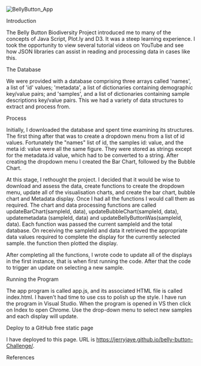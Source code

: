 
![BellyButton_App](https://github.com/JerryJaye/belly-button-Challenge/assets/144417761/852c9421-95cf-4420-a7fb-f1e37e036f9d)

Introduction

The Belly Button Biodiversity Project introduced me to many of the concepts of Java Script, Plot.ly and D3. It was a steep learning experience. I took the opportunity to view several tutorial videos on YouTube and see how JSON libraries can assist in reading and processing data in cases like this.

The Database

We were provided with a database comprising three arrays called 'names', a list of 'id' values; 'metadata', a list of dictionaries containing demographic key/value pairs;  and 'samples', and a list of dictionaries containing sample descriptions key/value pairs. This we had a variety of data structures to extract and process from.

Process

Initially, I downloaded the database and spent time examining its structures. The first thing after that was to create a dropdown menu from a list of id values. Fortunately the "names" list of id, the samples id: value, and the meta id: value were all the same figure. They were stored as strings except for the metadata.id value, which had to be converted to a string. After creating the dropdown menu I created the Bar Chart, followed by the Bubble Chart. 

At this stage, I rethought the project. I decided that it would be wise to download and assess the data, create functions to create the dropdown menu, update all of the visualisation charts, and create the bar chart, bubble chart and Metadata display. Once I had all the functions I would call them as required. The chart and data processing functions are called updateBarChart(sampleId, data), updateBubbleChart(sampleId, data), updatemetadata (sampleId, data) and updateBellyButtonWas(sampleId, data). Each function was passed the current sampleId and the total database. On receiving the sampleId and data it retrieved the appropriate data values required to complete the display for the currently selected sample. the function then plotted the display.

After completing all the functions, I wrote code to update all of the displays in the first instance, that is when first running the code. After that the code to trigger an update on selecting a new sample.

Running the Program

The app program is called app.js, and its associated HTML file is called index.html. I haven't had time to use css to polish up the style. I have run the program in Visual Studio. When the program is opened in VS then click on Index to open Chrome. Use the drop-down menu to select new samples and each display will update.

Deploy to a GitHub free static page

I have deployed to this page. URL is https://jerryjaye.github.io/belly-button-Challenge/.

References
